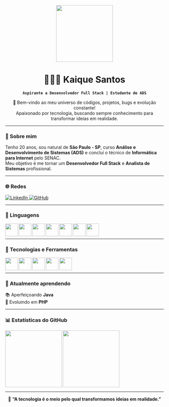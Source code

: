 <div align="center">

<img src="https://i.gifer.com/fxVE.gif" width="180px" />


# 👨🏻‍💻 Kaique Santos

**`Aspirante a Desenvolvedor Full Stack | Estudante de ADS`**

📌 Bem-vindo ao meu universo de códigos, projetos, bugs e evolução constante!  
Apaixonado por tecnologia, buscando sempre conhecimento para transformar ideias em realidade.  

</div>

---

### 🧠 Sobre mim

Tenho 20 anos, sou natural de **São Paulo - SP**, curso **Análise e Desenvolvimento de Sistemas (ADS)** e concluí o técnico de **Informática para Internet** pelo SENAC.  
Meu objetivo é me tornar um **Desenvolvedor Full Stack** e **Analista de Sistemas** profissional.

---

### 🌐 Redes

<p align="left">
    <a href="https://www.linkedin.com/in/kaique-santos-silva-b52128367/">
        <img alt="LinkedIn" title="Meu LinkedIn" src="https://img.shields.io/badge/-LinkedIn-0A66C2?style=for-the-badge&logo=linkedin&logoColor=white"/>
    </a>
    <a href="https://github.com/Kaique59">
        <img alt="GitHub" title="Meu GitHub" src="https://img.shields.io/badge/-GitHub-181717?style=for-the-badge&logo=github&logoColor=white"/>
    </a>
</p>

---

### 🚀 Linguagens

<img align="left" width="40px" src="https://cdn.jsdelivr.net/gh/devicons/devicon/icons/html5/html5-original.svg"/>
<img align="left" width="40px" src="https://cdn.jsdelivr.net/gh/devicons/devicon/icons/css3/css3-original.svg"/>
<img align="left" width="40px" src="https://cdn.jsdelivr.net/gh/devicons/devicon/icons/javascript/javascript-original.svg"/>
<img align="left" width="40px" src="https://cdn.jsdelivr.net/gh/devicons/devicon/icons/php/php-original.svg"/>
<img align="left" width="40px" src="https://cdn.jsdelivr.net/gh/devicons/devicon/icons/mysql/mysql-original.svg"/>
<img align="left" width="40px" src="https://cdn.jsdelivr.net/gh/devicons/devicon/icons/java/java-original.svg"/>
<img align="left" width="40px" src="https://cdn.jsdelivr.net/gh/devicons/devicon/icons/flutter/flutter-original.svg"/>

<br/><br/>

---

### 🧰 Tecnologias e Ferramentas

<img align="left" width="40px" src="https://img.icons8.com/color/48/000000/php.png"/>
<img align="left" width="40px" src="https://cdn.jsdelivr.net/npm/simple-icons@v7/icons/xampp.svg"/>
<img align="left" width="40px" src="https://cdn.jsdelivr.net/gh/devicons/devicon/icons/vscode/vscode-original.svg"/>
<img align="left" width="40px" src="https://cdn.jsdelivr.net/gh/devicons/devicon/icons/netbeans/netbeans-original.svg"/>
<img align="left" width="40px" src="https://cdn.jsdelivr.net/gh/devicons/devicon/icons/intellij/intellij-original.svg"/>

<br/><br/>

---

### 🌱 Atualmente aprendendo

📚 Aperfeiçoando **Java**  
🧩 Evoluindo em **PHP**

---

### 📊 Estatísticas do GitHub

<p>
  <img align="left" height="180" src="https://github-readme-stats.vercel.app/api?username=Kaique59&show_icons=true&theme=tokyonight&include_all_commits=true&locale=pt-br"/>
  
  <img align="left" height="180" src="https://github-readme-stats.vercel.app/api/top-langs/?username=Kaique59&theme=tokyonight&layout=compact&custom_title=Linguagens%20Mais%20Usadas&langs_count=8"/>
</p>

<br clear="left"/>

---

<div align="center">

💬 **“A tecnologia é o meio pelo qual transformamos ideias em realidade.”**

</div>
